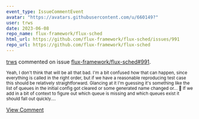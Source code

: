 ```yaml
---
event_type: IssueCommentEvent
avatar: "https://avatars.githubusercontent.com/u/660149?"
user: trws
date: 2023-06-08
repo_name: flux-framework/flux-sched
html_url: https://github.com/flux-framework/flux-sched/issues/991
repo_url: https://github.com/flux-framework/flux-sched
---
```


<a href='https://github.com/trws' target='_blank'>trws</a> commented on issue <a href='https://github.com/flux-framework/flux-sched/issues/991' target='_blank'>flux-framework/flux-sched#991</a>.

<small>Yeah, I don't think that will be all that bad.  I'm a bit confused how that can happen, since everything is called in the right order, but if we have a reasonable reproducing test case this should be relatively straightforward.  Glancing at it I'm guessing it's something like the list of queues in the initial config got cleared or some generated name changed or... 🤷   If we add in a bit of context to figure out which queue is missing and which queues exist it should fall out quickly....</small>

<a href='https://github.com/flux-framework/flux-sched/issues/991' target='_blank'>View Comment</a>